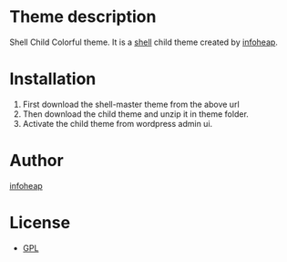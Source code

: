 # Theme description
Shell Child Colorful theme.
It is a [shell](http://themehybrid.com/themes/shell/) child theme created by [infoheap](http://infoheap.com/).

# Installation
1. First download the shell-master theme from the above url
2. Then download the child theme and unzip it in theme folder.
3. Activate the child theme from wordpress admin ui.

# Author
[infoheap](http://infoheap.com/)

# License
* [GPL](http://www.gnu.org/licenses/gpl-2.0.html)
